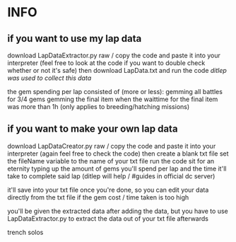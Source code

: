# INFO


## if you want to use my lap data
download LapDataExtractor.py raw / copy the code and paste it into your interpreter (feel free to look at the code if you want to double check whether or not it's safe)
then download LapData.txt and run the code *ditlep was used to collect this data*

the gem spending per lap consisted of (more or less):
gemming all battles for 3/4 gems
gemming the final item when the waittime for the final item was more than 1h (only applies to breeding/hatching missions)


## if you want to make your own lap data
download LapDataCreator.py raw / copy the code and paste it into your interpreter (again feel free to check the code)
then create a blank txt file
set the fileName variable to the name of your txt file
run the code 
sit for an eternity typing up the amount of gems you'll spend per lap and the time it'll take to complete said lap (ditlep will help / #guides in official dc server)

it'll save into your txt file once you're done, so you can edit your data directly from the txt file if the gem cost / time taken is too high

you'll be given the extracted data after adding the data, but you have to use LapDataExtractor.py to extract the data out of your txt file afterwards

trench solos

